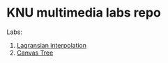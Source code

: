 # KNU multimedia labs repo

Labs:
 1. [Lagransian interpolation](./1_lagransian_interpolation)
 5. [Canvas Tree](./5_canvas_tree)
